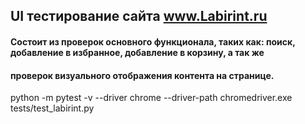 ## UI тестирование сайта www.Labirint.ru 

#### Состоит из проверок основного функционала, таких как: поиск, добавление в избранное, добавление в корзину, а так же 
#### проверок визуального отображения контента на странице.

 python -m pytest -v --driver chrome --driver-path chromedriver.exe tests/test_labirint.py

